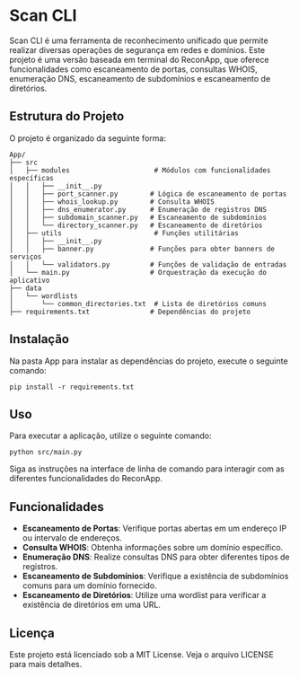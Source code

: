 # Scan CLI

Scan CLI é uma ferramenta de reconhecimento unificado que permite realizar diversas operações de segurança em redes e domínios. Este projeto é uma versão baseada em terminal do ReconApp, que oferece funcionalidades como escaneamento de portas, consultas WHOIS, enumeração DNS, escaneamento de subdomínios e escaneamento de diretórios.

## Estrutura do Projeto

O projeto é organizado da seguinte forma:

```
App/
├── src
│   ├── modules                     # Módulos com funcionalidades específicas
│   │   ├── __init__.py
│   │   ├── port_scanner.py        # Lógica de escaneamento de portas
│   │   ├── whois_lookup.py        # Consulta WHOIS
│   │   ├── dns_enumerator.py      # Enumeração de registros DNS
│   │   ├── subdomain_scanner.py   # Escaneamento de subdomínios
│   │   └── directory_scanner.py   # Escaneamento de diretórios
│   ├── utils                       # Funções utilitárias
│   │   ├── __init__.py
│   │   ├── banner.py              # Funções para obter banners de serviços
│   │   └── validators.py          # Funções de validação de entradas
│   └── main.py                    # Orquestração da execução do aplicativo
├── data
│   └── wordlists
│       └── common_directories.txt  # Lista de diretórios comuns
├── requirements.txt               # Dependências do projeto
```

## Instalação

Na pasta App para instalar as dependências do projeto, execute o seguinte comando:

```
pip install -r requirements.txt
```

## Uso

Para executar a aplicação, utilize o seguinte comando:

```
python src/main.py
```

Siga as instruções na interface de linha de comando para interagir com as diferentes funcionalidades do ReconApp.

## Funcionalidades

- **Escaneamento de Portas**: Verifique portas abertas em um endereço IP ou intervalo de endereços.
- **Consulta WHOIS**: Obtenha informações sobre um domínio específico.
- **Enumeração DNS**: Realize consultas DNS para obter diferentes tipos de registros.
- **Escaneamento de Subdomínios**: Verifique a existência de subdomínios comuns para um domínio fornecido.
- **Escaneamento de Diretórios**: Utilize uma wordlist para verificar a existência de diretórios em uma URL.

## Licença

Este projeto está licenciado sob a MIT License. Veja o arquivo LICENSE para mais detalhes.
